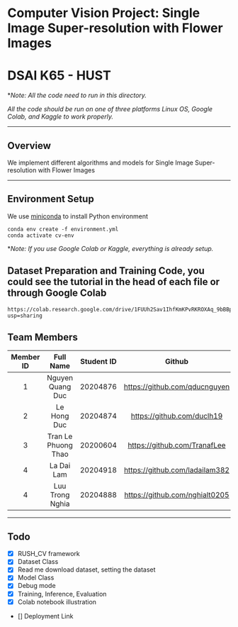 # Computer Vision Project: Single Image Super-resolution with Flower Images
# DSAI K65 - HUST

**Note: All the code need to run in this directory.* 

*All the code should be run on one of three platforms Linux OS, Google Colab, and Kaggle to work properly.*

---
## Overview

We implement different algorithms and models for Single Image Super-resolution with Flower Images 

---

## Environment Setup

We use [miniconda](https://docs.conda.io/en/latest/miniconda.html) to install Python environment 

```
conda env create -f environment.yml
conda activate cv-env
```

**Note: If you use Google Colab or Kaggle, everything is already setup.*



## Dataset Preparation and Training Code, you could see the tutorial in the head of each file or through Google Colab

```
https://colab.research.google.com/drive/1FUUh2Sav1IhfKmKPvRKROXAq_9bBBp6A?usp=sharing
```

## Team Members

| Member ID | Full Name       | Student ID    |  Github|
| :--:|    :---:              |   :---:       | :---:|
| 1   | Nguyen Quang Duc      | 20204876      |https://github.com/qducnguyen|
| 2   | Le Hong Duc           | 20204874      |https://github.com/duclh19 |
| 3   | Tran Le Phuong Thao   | 20200604      |https://github.com/TranafLee |
| 4   | La Dai Lam            | 20204918      |https://github.com/ladailam382 |
| 4   | Luu Trong Nghia       | 20204888      |https://github.com/nghialt0205 |

---
## Todo

- [x] RUSH_CV framework
- [x] Dataset Class
- [x] Read me download dataset, setting the dataset
- [x] Model Class
- [x] Debug mode
- [x] Training, Inference, Evaluation
- [x] Colab notebook illustration
- [] Deployment Link


